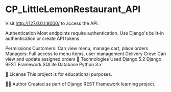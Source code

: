 # CP_LittleLemonRestaurant_API

Visit http://127.0.0.1:8000/ to access the API.

Authentication
Most endpoints require authentication. Use Django's built-in authentication or create API tokens.

Permissions
Customers: Can view menu, manage cart, place orders
Managers: Full access to menu items, user management
Delivery Crew: Can view and update assigned orders
🔧 Technologies Used
Django 5.2
Django REST Framework
SQLite Database
Python 3.x

📝 License
This project is for educational purposes.

👨‍💻 Author
Created as part of Django REST Framework learning project.
